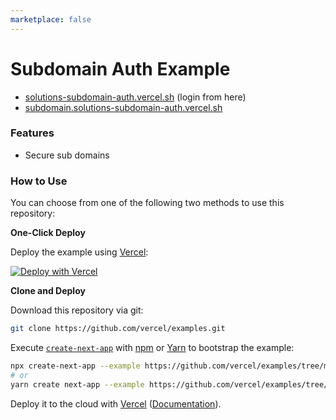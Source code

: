 ```yaml
---
marketplace: false
---
```


# Subdomain Auth Example

- [solutions-subdomain-auth.vercel.sh](https://solutions-subdomain-auth.vercel.sh) (login from here)
- [subdomain.solutions-subdomain-auth.vercel.sh](https://subdomain.solutions-subdomain-auth.vercel.sh)

### Features

- Secure sub domains

### How to Use

You can choose from one of the following two methods to use this repository:

**One-Click Deploy**

Deploy the example using [Vercel](https://vercel.com?utm_source=github&utm_medium=readme&utm_campaign=next-example):

[![Deploy with Vercel](https://vercel.com/button)](https://vercel.com/new/clone?repository-url=https://github.com/vercel/examples/tree/main/solutions/subdomain-auth&project-name=subdomain-auth&repository-name=subdomain-auth)

**Clone and Deploy**

Download this repository via git:

```bash
git clone https://github.com/vercel/examples.git
```

Execute [`create-next-app`](https://github.com/vercel/next.js/tree/canary/packages/create-next-app) with [npm](https://docs.npmjs.com/cli/init) or [Yarn](https://yarnpkg.com/lang/en/docs/cli/create/) to bootstrap the example:

```bash
npx create-next-app --example https://github.com/vercel/examples/tree/main/solutions/subdomain-auth subdomain-auth
# or
yarn create next-app --example https://github.com/vercel/examples/tree/main/solutions/subdomain-auth subdomain-auth
```

Deploy it to the cloud with [Vercel](https://vercel.com/new?utm_source=github&utm_medium=readme&utm_campaign=edge-middleware-eap) ([Documentation](https://nextjs.org/docs/deployment)).
